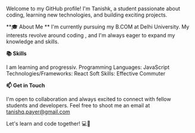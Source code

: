 Welcome to my GitHub profile! I'm Tanishk, a student passionate about coding, learning new technologies, and building exciting projects.

**🎓 About Me
**
I'm currently pursuing my B.COM  at Delhi University. My interests revolve around coding , and I'm always eager to expand my knowledge and skills.


**📚 Skills**

I am learning and progressiv.
Programming Languages: JavaScript 
Technologies/Frameworks: React
Soft Skills: Effective Commuter 

**📫 Get in Touch**

I'm open to collaboration and always excited to connect with fellow students and developers. Feel free to shoot me an email at tanishq.payer@gmail.com

Let's learn and code together! 💻📝



